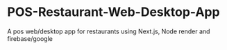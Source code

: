 # POS-Restaurant-Web-Desktop-App
A pos web/desktop app for restaurants using Next.js, Node render and firebase/google
